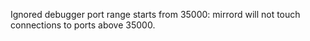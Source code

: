 Ignored debugger port range starts from 35000: mirrord will not touch connections to ports above 35000.
